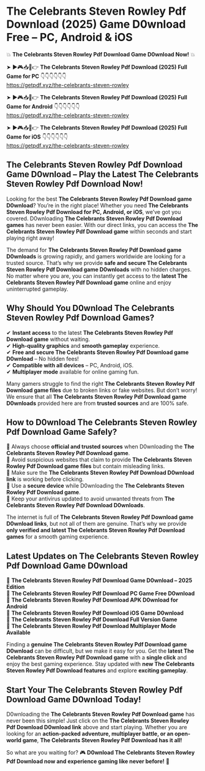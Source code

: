 # The Celebrants Steven Rowley Pdf Download (2025) Game D0wnload Free – PC, Android & iOS

💥 **The Celebrants Steven Rowley Pdf Download Game D0wnload Now!** 💥  

➤ ►🎮📥📱👉 **The Celebrants Steven Rowley Pdf Download (2025) Full Game for PC** 👇👇👇👇👇👇  
https://getpdf.xyz/the-celebrants-steven-rowley  

➤ ►🎮📥📱👉 **The Celebrants Steven Rowley Pdf Download (2025) Full Game for Android** 👇👇👇👇👇👇  
https://getpdf.xyz/the-celebrants-steven-rowley  

➤ ►🎮📥📱👉 **The Celebrants Steven Rowley Pdf Download (2025) Full Game for iOS** 👇👇👇👇👇👇  
https://getpdf.xyz/the-celebrants-steven-rowley  

## The Celebrants Steven Rowley Pdf Download Game D0wnload – Play the Latest The Celebrants Steven Rowley Pdf Download Now!

Looking for the best **The Celebrants Steven Rowley Pdf Download game D0wnload**? You’re in the right place! Whether you need **The Celebrants Steven Rowley Pdf Download for PC, Android, or iOS**, we’ve got you covered. D0wnloading **The Celebrants Steven Rowley Pdf Download games** has never been easier. With our direct links, you can access the **The Celebrants Steven Rowley Pdf Download game** within seconds and start playing right away!  

The demand for **The Celebrants Steven Rowley Pdf Download game D0wnloads** is growing rapidly, and gamers worldwide are looking for a trusted source. That’s why we provide **safe and secure The Celebrants Steven Rowley Pdf Download game D0wnloads** with no hidden charges. No matter where you are, you can instantly get access to the **latest The Celebrants Steven Rowley Pdf Download game** online and enjoy uninterrupted gameplay.  

## **Why Should You D0wnload The Celebrants Steven Rowley Pdf Download Games?**  

✔ **Instant access** to the latest **The Celebrants Steven Rowley Pdf Download game** without waiting.  
✔ **High-quality graphics** and **smooth gameplay** experience.  
✔ **Free and secure The Celebrants Steven Rowley Pdf Download game D0wnload** – No hidden fees!  
✔ **Compatible with all devices** – PC, Android, iOS.  
✔ **Multiplayer mode** available for online gaming fun.  

Many gamers struggle to find the right **The Celebrants Steven Rowley Pdf Download game files** due to broken links or fake websites. But don’t worry! We ensure that all **The Celebrants Steven Rowley Pdf Download game D0wnloads** provided here are from **trusted sources** and are 100% safe.  

## **How to D0wnload The Celebrants Steven Rowley Pdf Download Game Safely?**  

📌 Always choose **official and trusted sources** when D0wnloading the **The Celebrants Steven Rowley Pdf Download game**.  
📌 Avoid suspicious websites that claim to provide **The Celebrants Steven Rowley Pdf Download game files** but contain misleading links.  
📌 Make sure the **The Celebrants Steven Rowley Pdf Download D0wnload link** is working before clicking.  
📌 Use a **secure device** while D0wnloading the **The Celebrants Steven Rowley Pdf Download game**.  
📌 Keep your antivirus updated to avoid unwanted threats from **The Celebrants Steven Rowley Pdf Download D0wnloads**.  

The internet is full of **The Celebrants Steven Rowley Pdf Download game D0wnload links**, but not all of them are genuine. That’s why we provide **only verified and latest The Celebrants Steven Rowley Pdf Download games** for a smooth gaming experience.  

## **Latest Updates on The Celebrants Steven Rowley Pdf Download Game D0wnload**  

🔹 **The Celebrants Steven Rowley Pdf Download Game D0wnload – 2025 Edition**  
🔹 **The Celebrants Steven Rowley Pdf Download PC Game Free D0wnload**  
🔹 **The Celebrants Steven Rowley Pdf Download APK D0wnload for Android**  
🔹 **The Celebrants Steven Rowley Pdf Download iOS Game D0wnload**  
🔹 **The Celebrants Steven Rowley Pdf Download Full Version Game**  
🔹 **The Celebrants Steven Rowley Pdf Download Multiplayer Mode Available**  

Finding a **genuine The Celebrants Steven Rowley Pdf Download game D0wnload** can be difficult, but we make it easy for you. Get the **latest The Celebrants Steven Rowley Pdf Download game** with a **single click** and enjoy the best gaming experience. Stay updated with **new The Celebrants Steven Rowley Pdf Download features** and explore **exciting gameplay**.  

## **Start Your The Celebrants Steven Rowley Pdf Download Game D0wnload Today!**  

D0wnloading the **The Celebrants Steven Rowley Pdf Download game** has never been this simple! Just click on the **The Celebrants Steven Rowley Pdf Download D0wnload link** above and start playing. Whether you are looking for an **action-packed adventure, multiplayer battle, or an open-world game**, **The Celebrants Steven Rowley Pdf Download has it all!**  

So what are you waiting for? 🎮 **D0wnload The Celebrants Steven Rowley Pdf Download now and experience gaming like never before!** 🚀  